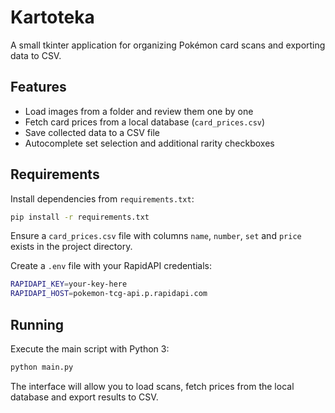 # Kartoteka

A small tkinter application for organizing Pokémon card scans and exporting data to CSV.

## Features
- Load images from a folder and review them one by one
- Fetch card prices from a local database (`card_prices.csv`)
- Save collected data to a CSV file
- Autocomplete set selection and additional rarity checkboxes

## Requirements
Install dependencies from `requirements.txt`:

```bash
pip install -r requirements.txt
```

Ensure a `card_prices.csv` file with columns `name`, `number`, `set` and `price` exists in the project directory.

Create a `.env` file with your RapidAPI credentials:

```bash
RAPIDAPI_KEY=your-key-here
RAPIDAPI_HOST=pokemon-tcg-api.p.rapidapi.com
```


## Running
Execute the main script with Python 3:

```bash
python main.py
```

The interface will allow you to load scans, fetch prices from the local database and export results to CSV.
